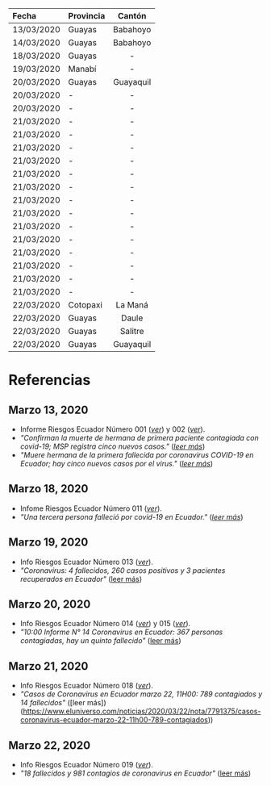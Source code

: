 | Fecha      | Provincia | Cantón     |
| :---       | ---       | :---:      |
| 13/03/2020 | Guayas    | Babahoyo   |
| 14/03/2020 | Guayas    | Babahoyo   |
| 18/03/2020 | Guayas    | -          | 
| 19/03/2020 | Manabí    | -          |
| 20/03/2020 | Guayas    | Guayaquil  |
| 20/03/2020 | -         | -          |
| 20/03/2020 | -         | -          |
| 21/03/2020 | -         | -          |
| 21/03/2020 | -         | -          |
| 21/03/2020 | -         | -          |
| 21/03/2020 | -         | -          |
| 21/03/2020 | -         | -          |
| 21/03/2020 | -         | -          |
| 21/03/2020 | -         | -          |
| 21/03/2020 | -         | -          |
| 21/03/2020 | -         | -          |
| 21/03/2020 | -         | -          |
| 21/03/2020 | -         | -          |
| 21/03/2020 | -         | -          |
| 21/03/2020 | -         | -          |
| 21/03/2020 | -         | -          |
| 22/03/2020 | Cotopaxi  | La Maná    |
| 22/03/2020 | Guayas    | Daule      |
| 22/03/2020 | Guayas    | Salitre    |
| 22/03/2020 | Guayas    | Guayaquil  |

# Referencias

## Marzo 13, 2020
* Informe Riesgos Ecuador Número 001 (_[ver](../fuentes/SNGRE_001.pdf)_) y 002 (_[ver](../fuentes/SNGRE_002.pdf)_).
* _"Confirman la muerte de hermana de primera paciente contagiada con covid-19; MSP registra cinco nuevos casos."_ (_[leer más](https://www.elcomercio.com/actualidad/segunda-muerte-coronavirus-covid19-ecuador.html)_)
* _"Muere hermana de la primera fallecida por coronavirus COVID-19 en Ecuador; hay cinco nuevos casos por el virus."_ (_[leer más](https://www.eluniverso.com/noticias/2020/03/14/nota/7781364/segunda-muerte-covd-19-ecuador-cinco-nuevos-infectados)_)

## Marzo 18, 2020
* Infome Riesgos Ecuador Número 011 (_[ver](../fuentes/SNGRE_011.pdf)_).
* _"Una tercera persona falleció por covid-19 en Ecuador."_ (_[leer más](https://www.elcomercio.com/actualidad/emergencia-ecuador-coronavirus-contagios-fallecido.html)_)

## Marzo 19, 2020
* Info Riesgos Ecuador Número 013 (_[ver](../fuentes/SNGRE_013.pdf)_).
* _"Coronavirus: 4 fallecidos, 260 casos positivos y 3 pacientes recuperados en Ecuador"_ ([leer más](https://www.expreso.ec/actualidad/coronavirus-4-fallecidos-260-casos-positivos-3-pacientes-recuperados-ecuador-7293.html))

## Marzo 20, 2020
* Info Riesgos Ecuador Número 014 (_[ver](../fuentes/SNGRE_014.pdf)_) y 015 (_[ver](../fuentes/SNGRE_015.pdf)_).
* _"10:00 Informe N° 14 Coronavirus en Ecuador: 367 personas contagiadas, hay un quinto fallecido"_ ([leer más](https://www.eluniverso.com/noticias/2020/03/20/nota/7789119/coronavirus-ecuador-367-personas-contagiadas-hasta-hoy))

## Marzo 21, 2020
* Info Riesgos Ecuador Número 018 (_[ver](../fuentes/SNGRE_018.pdf)_).
* _"Casos de Coronavirus en Ecuador marzo 22, 11H00: 789 contagiados y 14 fallecidos"_ ([leer más])(https://www.eluniverso.com/noticias/2020/03/22/nota/7791375/casos-coronavirus-ecuador-marzo-22-11h00-789-contagiados))

## Marzo 22, 2020
* Info Riesgos Ecuador Número 019 (_[ver](../fuentes/SNGRE_019.pdf)_).
* _"18 fallecidos y 981 contagios de coronavirus en Ecuador"_ ([leer más](https://www.primicias.ec/noticias/sociedad/coronavirus-ecuador-emergencia-sanitaria/))